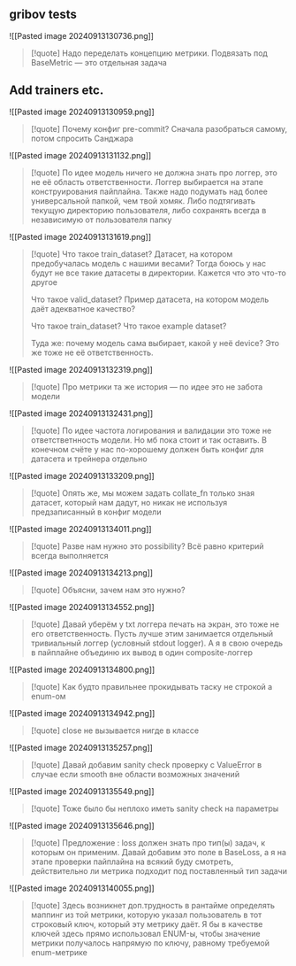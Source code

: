 ## gribov tests

![[Pasted image 20240913130736.png]]
>[!quote] 
>Надо переделать концепцию метрики. Подвязать под BaseMetric — это отдельная задача

## Add trainers etc.

![[Pasted image 20240913130959.png]]
>[!quote]
>Почему конфиг pre-commit? Сначала разобраться самому, потом спросить Санджара

  
![[Pasted image 20240913131132.png]]
  >[!quote] 
  >По идее модель ничего не должна знать про логгер, это не её область ответственности. Логгер выбирается на этапе конструирования пайплайна.
  >Также надо подумать над более универсальной папкой, чем твой хомяк. Либо подтягивать текущую директорию пользователя, либо сохранять всегда в независимую от пользователя папку
  >
  
![[Pasted image 20240913131619.png]]
 >[!quote]
  > Что такое train_dataset? Датасет, на котором предобучалась модель с нашими весами? Тогда боюсь у нас будут не все такие датасеты в директории. Кажется что это что-то другое
  > 
  > Что такое valid_dataset? Пример датасета, на котором модель даёт адекватное качество?
  > 
  > Что такое train_dataset? Что такое example dataset?
  > 
  > Туда же: почему модель сама выбирает, какой у неё device? Это же тоже не её ответственность.

![[Pasted image 20240913132319.png]]
>[!quote]
>Про метрики та же история — по идее это не забота модели

![[Pasted image 20240913132431.png]]
>[!quote]
>По идее частота логирования и валидации это тоже не ответстветнность модели. Но мб пока стоит и так оставить. В конечном счёте у нас по-хорошему должен быть конфиг для датасета и трейнера отдельно


![[Pasted image 20240913133209.png]]
>[!quote]
> Опять же, мы можем задать collate_fn только зная датасет, который нам дадут, но никак не используя предзаписанный в конфиг модели

![[Pasted image 20240913134011.png]]
>[!quote]
>Разве нам нужно это possibility? Всё равно критерий всегда выполняется

![[Pasted image 20240913134213.png]]
>[!quote]
>Объясни, зачем нам это нужно?

![[Pasted image 20240913134552.png]]
> [!quote]
> Давай уберём у txt логгера печать на экран, это тоже не его ответственность. Пусть лучше этим занимается отдельный тривиальный логгер (условный stdout logger). А я в свою очередь в пайплайне объединю их вывод в один composite-логгер

![[Pasted image 20240913134800.png]]
>[!quote]
>Как будто правильнее прокидывать таску не строкой а enum-ом

![[Pasted image 20240913134942.png]]
>[!quote]
>close не вызывается нигде в классе

![[Pasted image 20240913135257.png]]
>[!quote]
>Давай добавим sanity check проверку с ValueError в случае если smooth вне области возможных значений

![[Pasted image 20240913135549.png]]
>[!quote]
>Тоже было бы неплохо иметь sanity check на параметры

![[Pasted image 20240913135646.png]]
>[!quote]
>Предложение : loss должен знать про тип(ы) задач, к которым он применим. Давай добавим это поле в BaseLoss, а я на этапе проверки пайплайна на всякий буду смотреть, действительно ли метрика подходит под поставленный тип задачи

![[Pasted image 20240913140055.png]]
>[!quote]
>Здесь возникнет доп.трудность в рантайме определять маппинг из той метрики, которую указал пользователь в тот строковый ключ, который эту метрику даёт. Я бы в качестве ключей здесь прямо использовал ENUM-ы, чтобы значение метрики получалось напрямую по ключу, равному требуемой enum-метрике



